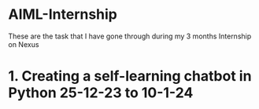 # AIML-Internship
These are the task that I have gone through during my 3 months Internship on Nexus

# 1. Creating a self-learning chatbot in Python 25-12-23 to 10-1-24
